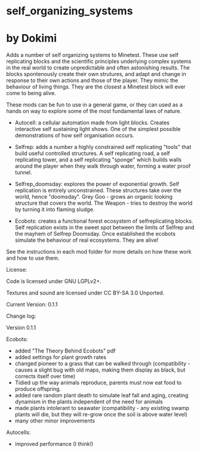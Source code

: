 # self_organizing_systems
# by Dokimi

Adds a number of self organizing systems to Minetest. These use self replicating blocks and the scientific principles underlying complex systems in the real world to create unpredictable and often astonishing results. The blocks spontenously create their own strutures, and adapt and change in response to their own actions and those of the player. They mimic the behaviour of living things. They are the closest a Minetest block will ever come to being alive.

These mods can be fun to use in a general game, or they can used as a hands on way to explore some of the most fundamental laws of nature.



  - Autocell: a cellular automation made from light blocks. Creates interactive self sustaining light shows. One of the simplest possible demonstrations of how self organisation occurs.

  - Selfrep: adds a number a highly constrained self replicating "tools" that build useful controlled structures. A self replicating road, a self replicating tower, and a self replicating "sponge" which builds walls around the player when they walk through water, forming a water proof tunnel.
  
  - Selfrep_doomsday: explores the power of exponential growth. Self replication is entirely unconstrained. These structures take over the world, hence "doomsday". Grey Goo - grows an organic looking structure that covers the world. The Weapon - tries to destroy the world by turning it into flaming sludge.
  
  - Ecobots: creates a functional forest ecosystem of selfreplicating blocks. Self replication exists in the sweet spot between the limits of Selfrep and the mayhem of Selfrep Doomsday. Once established the ecobots simulate the behaviour of real ecosystems. They are alive!

See the instructions in each mod folder for more details on how these work and how to use them.

License:

Code is licensed under GNU LGPLv2+.

Textures and sound are licensed under CC BY-SA 3.0 Unported.



Current Version: 0.1.1


Change log:

Version 0.1.1

Ecobots:
 -  added "The Theory Behind Ecobots" pdf
- added settings for plant growth rates
- changed pioneer to a grass that can be walked through (compatibility -  causes a slight bug with old maps, making them display as black, but corrects itself over time)
- Tidied up the way animals reproduce, parents must now eat food to produce offspring.
- added rare random plant death to simulate leaf fall and aging, creating dynamism in the plants independent of the need for animals
- made plants intolerant to seawater (compatibility - any existing swamp plants will die, but they will re-grow once the soil is above water level)
- many other minor improvements

Autocells:
- improved performance (I think!)
